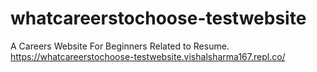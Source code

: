 # whatcareerstochoose-testwebsite
A Careers Website For Beginners Related to Resume.
https://whatcareerstochoose-testwebsite.vishalsharma167.repl.co/
